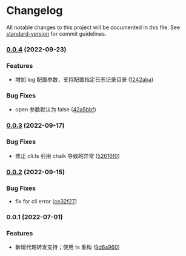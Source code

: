 # Changelog

All notable changes to this project will be documented in this file. See [standard-version](https://github.com/conventional-changelog/standard-version) for commit guidelines.

### [0.0.4](https://github.com/lzwme/static-server/compare/v0.0.3...v0.0.4) (2022-09-23)


### Features

* 增加 log 配置参数，支持配置指定日志记录目录 ([1242aba](https://github.com/lzwme/static-server/commit/1242aba2c298fb6e8dd1cbf0540de31590c2c704))


### Bug Fixes

* open 参数默认为 false ([42a5bbf](https://github.com/lzwme/static-server/commit/42a5bbfe12461a44ac96c1d891d57755d340e755))

### [0.0.3](https://github.com/lzwme/static-server/compare/v0.0.2...v0.0.3) (2022-09-17)


### Bug Fixes

* 修正 cli.ts 引用 chalk 导致的异常 ([52616f0](https://github.com/lzwme/static-server/commit/52616f0afad9f1bdc7f7ab1a7f13ada01cc0dbcb))

### [0.0.2](https://github.com/lzwme/static-server/compare/v0.0.1...v0.0.2) (2022-09-15)


### Bug Fixes

* fix for cli error ([ce32f27](https://github.com/lzwme/static-server/commit/ce32f27f6658234bd888021a6a9cb3c12f151022))

### 0.0.1 (2022-07-01)


### Features

* 新增代理转发支持；使用 ts 重构 ([9d6a960](https://github.com/lzwme/static-server/commit/9d6a960c0a311f1f345f5e9c7b544161920fbae2))
